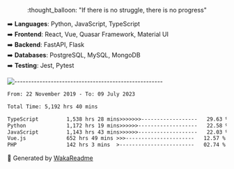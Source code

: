 <p align="center"> 
  :thought_balloon: "If there is no struggle, there is no progress"
</p>

<p align="left">
  ➡️ <strong>Languages</strong>: Python, JavaScript, TypeScript<br>
  ➡️ <strong>Frontend</strong>: React, Vue, Quasar Framework, Material UI<br>
  ➡️ <strong>Backend</strong>: FastAPI, Flask<br>
  ➡️ <strong>Databases</strong>: PostgreSQL, MySQL, MongoDB<br>
  ➡️ <strong>Testing</strong>: Jest, Pytest<br>
</p>

![-----------------------------------------------------](https://raw.githubusercontent.com/andreasbm/readme/master/assets/lines/vintage.png)

<!--START_SECTION:waka-->

```txt
From: 22 November 2019 - To: 09 July 2023

Total Time: 5,192 hrs 40 mins

TypeScript         1,538 hrs 28 mins>>>>>>>------------------   29.63 %
Python             1,172 hrs 19 mins>>>>>>-------------------   22.58 %
JavaScript         1,143 hrs 43 mins>>>>>>-------------------   22.03 %
Vue.js             652 hrs 49 mins >>>----------------------   12.57 %
PHP                142 hrs 3 mins  >------------------------   02.74 %
```

<!--END_SECTION:waka-->


🚀 Generated by [WakaReadme](https://github.com/athul/waka-readme)
